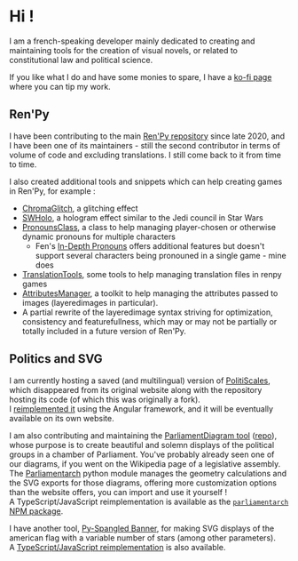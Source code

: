 # Hi !

I am a french-speaking developer mainly dedicated to creating and maintaining tools for the creation of visual novels,
or related to constitutional law and political science.

If you like what I do and have some monies to spare, I have a [ko-fi page](https://ko-fi.com/gouvernathor) where you can tip my work.

## Ren'Py
I have been contributing to the main [Ren'Py repository](https://github.com/renpy/renpy) since late 2020,
and I have been one of its maintainers - still the second contributor in terms of volume of code and excluding translations. I still come back to it from time to time.

I also created additional tools and snippets which can help creating games in Ren'Py, for example :
* [ChromaGlitch](https://github.com/Gouvernathor/renpy-ChromaGlitch), a glitching effect
* [SWHolo](https://github.com/Gouvernathor/renpy-SWHolo), a hologram effect similar to the Jedi council in Star Wars
* [PronounsClass](https://github.com/Gouvernathor/renpy-PronounsClass), a class to help managing player-chosen or otherwise dynamic pronouns
  for multiple characters
  * Fen's [In-Depth Pronouns](https://github.com/shawna-p/in-depth-pronouns-renpy) offers additional features but doesn't support several characters
    being pronouned in a single game - mine does
* [TranslationTools](https://github.com/Gouvernathor/renpy-TranslationTools), some tools to help managing translation files in renpy games
* [AttributesManager](https://github.com/Gouvernathor/renpy-AttributesManager), a toolkit to help managing the attributes passed to images
  (layeredimages in particular).
* A partial rewrite of the layeredimage syntax striving for optimization, consistency and featurefullness, which may or may not be partially
  or totally included in a future version of Ren'Py.

## Politics and SVG
I am currently hosting a saved (and multilingual) version of [PolitiScales](https://github.com/Gouvernathor/gouvernathor.github.io),
which disappeared from its original website along with the repository hosting its code (of which this was originally a fork).  
I [reimplemented it](https://github.com/Gouvernathor/Politiscales-Angular) using the Angular framework, and it will be eventually available on its own website.

I am also contributing and maintaining the [ParliamentDiagram tool](https://parliamentdiagram.toolforge.org/archinputform.php)
([repo](https://github.com/Slashme/parliamentdiagram)), whose purpose is to create beautiful and solemn displays of the political groups
in a chamber of Parliament. You've probably already seen one of our diagrams, if you went on the Wikipedia page of a legislative assembly.  
The [Parliamentarch](https://github.com/Gouvernathor/parliamentarch) python module manages the geometry calculations and the SVG exports
for those diagrams, offering more customization options than the website offers, you can import and use it yourself !  
A TypeScript/JavaScript reimplementation is available as the [`parliamentarch` NPM package](https://github.com/Gouvernathor/ParliamentArch-TS).

I have another tool, [Py-Spangled Banner](https://github.com/Gouvernathor/py-spangled-banner), for making SVG displays of the american flag
with a variable number of stars (among other parameters).  
A [TypeScript/JavaScript reimplementation](https://github.com/Gouvernathor/ts-spangled-banner) is also available.